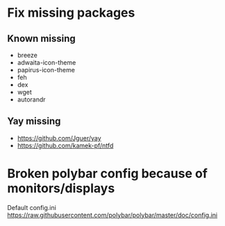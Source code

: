 # Fix missing packages

## Known missing
 - breeze
 - adwaita-icon-theme
 - papirus-icon-theme
 - feh
 - dex
 - wget
 - autorandr

## Yay missing
 - https://github.com/Jguer/yay
 - https://github.com/kamek-pf/ntfd

# Broken polybar config because of monitors/displays
Default config.ini
https://raw.githubusercontent.com/polybar/polybar/master/doc/config.ini